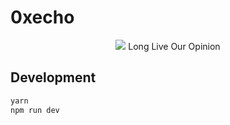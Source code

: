 # 0xecho

<p align="center">
  <img src="http://some_place.com/image.png" />
  <span>Long Live Our Opinion</span>
</p>


## Development

``` sh
yarn
npm run dev
```
